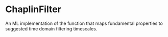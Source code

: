 # ChaplinFilter
An ML implementation of the function that maps fundamental properties to suggested time domain filtering timescales.
